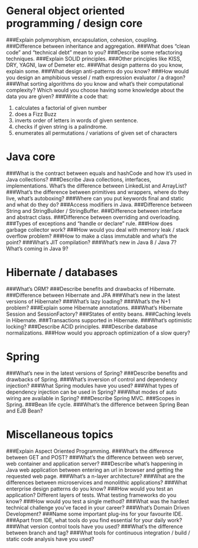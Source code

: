 General object oriented programming / design core
==================================================

###Explain polymorphism, encapsulation, cohesion, coupling.
###Difference between inheritance and aggregation.
###What does “clean code” and “technical debt” mean to you?
###Describe some refactoring techniques.
###Explain SOLID principles.
###Other principles like KISS, DRY, YAGNI, law of Demeter etc.
###What design patterns do you know, explain some.
###What design anti-patterns do you know?
###How would you design an amphibious vessel / math expression evaluator / a dragon?
###What sorting algorithms do you know and what’s their computational complexity? Which would you choose having some  knowledge about the data you are given?
###Write a code that:
1. calculates a factorial of given number
2. does a Fizz Buzz
3. inverts order of letters in words of given sentence.
4. checks if given string is a palindrome.
5. enumerates all permutations / variations of given set of characters

Java core
==========

###What is the contract between equals and hashCode and how it’s used in Java collections?
###Describe Java collections, interfaces, implementations. What’s the difference between LinkedList and ArrayList?
###What’s the difference between primitives and wrappers, where do they live, what’s autoboxing?
###Where can you put keywords final and static and what do they do?
###Access modifiers in Java.
###Difference between String and StringBuilder / StringBuffer.
###Difference between interface and abstract class.
###Difference between overriding and overloading.
###Types of exceptions and “handle or declare” rule.
###How does garbage collector work?
###How would you deal with memory leak / stack overflow problem?
###How to make a class immutable and what’s the point?
###What’s JIT compilation?
###What’s new in Java 8 / Java 7? What’s coming in Java 9?

Hibernate / databases
======================

###What’s ORM?
###Describe benefits and drawbacks of Hibernate.
###Difference between Hibernate and JPA
###What’s new in the latest versions of Hibernate?
###What’s lazy loading?
###What’s the N+1 problem?
###Explain some Hibernate annotations.
###What’s Hibernate Session and SessionFactory?
###States of entity beans.
###Caching levels in Hibernate.
###Transactions supported in Hibernate.
###What’s optimistic locking?
###Describe ACID principles.
###Describe database normalizations.
###How would you approach optimization of a slow query?

Spring
=======

###What’s new in the latest versions of Spring?
###Describe benefits and drawbacks of Spring.
###What’s inversion of control and dependency injection?
###What Spring modules have you used?
###What types of dependency injection can be used in Spring?
###What modes of auto wiring are available in Spring?
###Describe Spring MVC.
###Scopes in Spring.
###Bean life cycle.
###What’s the difference between Spring Bean and EJB Bean?

Miscellaneous topics
=====================
###Explain Aspect Oriented Programming.
###What’s the difference between GET and POST?
###What’s the difference between web server, web container and application server?
###Describe what’s happening in Java web application between entering an url in browser and getting the requested web page.
###What’s a n-layer architecture?
###What are the differences between microservices and monolithic applications?
###What enterprise design patterns do you know?
###How would you test an application? Different layers of tests. What testing frameworks do you know?
###How would you test a single method?
###What was the hardest technical challenge you’ve faced in your career?
###What’s Domain Driven Development?
###Name some important plug-ins for your favourite IDE.
###Apart from IDE, what tools do you find essential for your daily work?
###What version control tools have you used?
###What’s the difference between branch and tag?
###What tools for continuous integration / build / static code analysis have you used?

